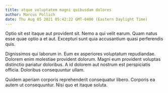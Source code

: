 ```yaml
---
title: atque voluptatem magni quibusdam dolores
author: Marcus Pollich
date: Thu Aug 05 2021 05:42:22 GMT-0400 (Eastern Daylight Time)
---
```

Optio sit est itaque aut provident sit. Nemo a qui velit earum. Quam natus esse quae optio a et aut. Excepturi sunt quia accusantium quasi perferendis quis.

 Dignissimos qui laborum in. Eum ex asperiores voluptatum repudiandae. Dolorem enim molestiae provident dolorum. Magni eum provident voluptas distinctio pariatur doloribus. A id dolorem aut nostrum est perspiciatis officia. Doloribus consequuntur ullam.

 Quidem aperiam corporis reprehenderit consequatur libero. Corporis ea autem ut consequuntur. Nisi quo et itaque soluta.